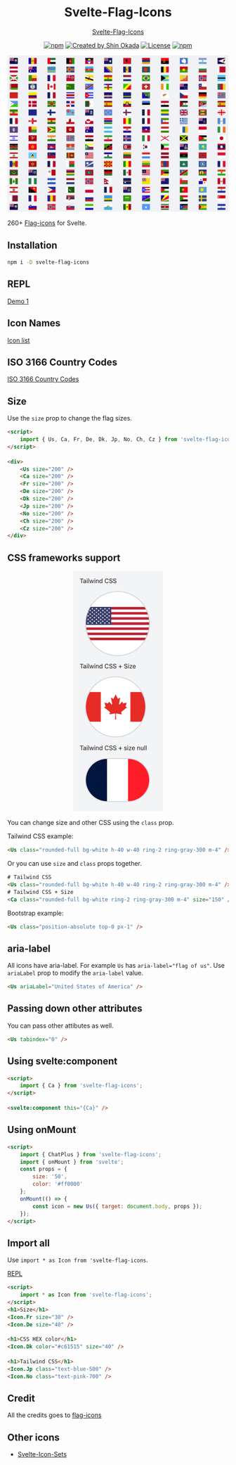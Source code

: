 <h1 align="center">Svelte-Flag-Icons</h1>

<p align="center">
<a href="https://svelte-flag-icons.codewithshin.com/">Svelte-Flag-Icons</a>
</p>

<p align="center">
<a href="https://www.npmjs.com/package/svelte-flag-icons" rel="nofollow"><img src="https://img.shields.io/npm/v/svelte-flag-icons" alt="npm"></a>
<a href="https://twitter.com/shinokada" rel="nofollow"><img src="https://img.shields.io/badge/created%20by-@shinokada-4BBAAB.svg" alt="Created by Shin Okada"></a>
<a href="https://opensource.org/licenses/MIT" rel="nofollow"><img src="https://img.shields.io/github/license/shinokada/svelte-flag-icons" alt="License"></a>
<a href="https://www.npmjs.com/package/svelte-flag-icons" rel="nofollow"><img src="https://img.shields.io/npm/dw/svelte-flag-icons.svg" alt="npm"></a>
</p>

<p align="center">
<img src="https://raw.githubusercontent.com/shinokada/svelte-flag-icons/main/static/images/flag-all.png" />
</p>

260+ [Flag-icons](https://github.com/lipis/flag-icons) for Svelte. 

## Installation

```sh
npm i -D svelte-flag-icons
```

## REPL

[Demo 1](https://svelte.dev/repl/754f6d9e949441978f1073b68437129f)


## Icon Names

[Icon list](https://github.com/shinokada/svelte-flag-icons/blob/main/icon-list.md)

## ISO 3166 Country Codes

[ISO 3166 Country Codes](https://github.com/shinokada/svelte-flag-icons/blob/main/iso-3166-country-codes.md)

## Size

Use the `size` prop to change the flag sizes.

```html
<script>
	import { Us, Ca, Fr, De, Dk, Jp, No, Ch, Cz } from 'svelte-flag-icons';
</script>

<div>
	<Us size="200" />
	<Ca size="200" />
	<Fr size="200" />
	<De size="200" />
	<Dk size="200" />
	<Jp size="200" />
	<No size="200" />
	<Ch size="200" />
	<Cz size="200" />
</div>
```

## CSS frameworks support

<p align="center">
<img src="https://raw.githubusercontent.com/shinokada/svelte-flags/main/static/images/flag2.png" />
</p>

You can change size and other CSS using the `class` prop.

Tailwind CSS example:

```html
<Us class="rounded-full bg-white h-40 w-40 ring-2 ring-gray-300 m-4" />
```

Or you can use `size` and `class` props together.

```html
# Tailwind CSS
<Us class="rounded-full bg-white h-40 w-40 ring-2 ring-gray-300 m-4" />
# Tailwind CSS + Size
<Ca class="rounded-full bg-white ring-2 ring-gray-300 m-4" size="150" />
```

Bootstrap example:

```html
<Us class="position-absolute top-0 px-1" />
```

## aria-label

All icons have aria-label. For example `Us` has `aria-label="flag of us"`.
Use `ariaLabel` prop to modify the `aria-label` value.

```html
<Us ariaLabel="United States of America" />
```

## Passing down other attributes

You can pass other attibutes as well.

```html
<Us tabindex="0" />
```

## Using svelte:component

```html
<script>
	import { Ca } from 'svelte-flag-icons';
</script>

<svelte:component this="{Ca}" />
```

## Using onMount

```html
<script>
	import { ChatPlus } from 'svelte-flag-icons';
	import { onMount } from 'svelte';
	const props = {
		size: '50',
		color: '#ff0000'
	};
	onMount(() => {
		const icon = new Us({ target: document.body, props });
	});
</script>
```

## Import all

Use `import * as Icon from 'svelte-flag-icons`.

[REPL](https://svelte.dev/repl/754f6d9e949441978f1073b68437129f?version=3.48.0)

```html
<script>
	import * as Icon from 'svelte-flag-icons';
</script>
<h1>Size</h1>
<Icon.Fr size="30" />
<Icon.De size="40" />

<h1>CSS HEX color</h1>
<Icon.Dk color="#c61515" size="40" />

<h1>Tailwind CSS</h1>
<Icon.Jp class="text-blue-500" />
<Icon.No class="text-pink-700" />
```

## Credit

All the credits goes to [flag-icons](https://github.com/lipis/flag-icons)

## Other icons

- [Svelte-Icon-Sets](https://svelte-svg-icons.vercel.app/)
